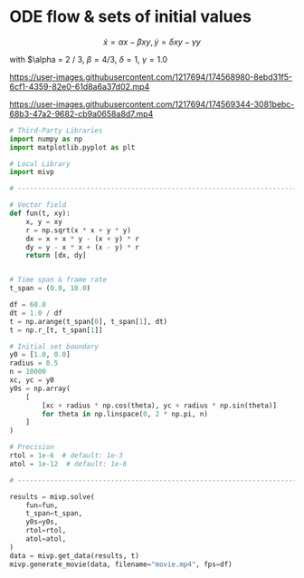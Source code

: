 # ODE flow & sets of initial values

$$
\dot{x} = \alpha x - \beta x y, \dot{y} = \delta x y -\gamma y
$$

with $\alpha = 2 / 3, $\beta = 4 / 3$, $\delta =1$,  $\gamma = 1.0$


https://user-images.githubusercontent.com/1217694/174568980-8ebd31f5-6cf1-4359-82e0-61d8a6a37d02.mp4

https://user-images.githubusercontent.com/1217694/174569344-3081bebc-68b3-47a2-9682-cb9a0658a8d7.mp4

```python
# Third-Party Libraries
import numpy as np
import matplotlib.pyplot as plt

# Local Library
import mivp

# ------------------------------------------------------------------------------

# Vector field
def fun(t, xy):
    x, y = xy
    r = np.sqrt(x * x + y * y)
    dx = x + x * y - (x + y) * r
    dy = y - x * x + (x - y) * r
    return [dx, dy]


# Time span & frame rate
t_span = (0.0, 10.0)

df = 60.0
dt = 1.0 / df
t = np.arange(t_span[0], t_span[1], dt)
t = np.r_[t, t_span[1]]

# Initial set boundary
y0 = [1.0, 0.0]
radius = 0.5
n = 10000
xc, yc = y0
y0s = np.array(
    [
        [xc + radius * np.cos(theta), yc + radius * np.sin(theta)]
        for theta in np.linspace(0, 2 * np.pi, n)
    ]
)

# Precision
rtol = 1e-6  # default: 1e-3
atol = 1e-12  # default: 1e-6

# ------------------------------------------------------------------------------

results = mivp.solve(
    fun=fun,
    t_span=t_span,
    y0s=y0s,
    rtol=rtol,
    atol=atol,
)
data = mivp.get_data(results, t)
mivp.generate_movie(data, filename="movie.mp4", fps=df)
```
